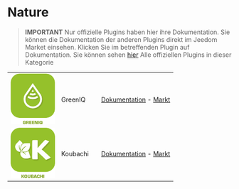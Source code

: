 
# Nature


>**IMPORTANT**
>Nur offizielle Plugins haben hier ihre Dokumentation. Sie können die Dokumentation der anderen Plugins direkt im Jeedom Market einsehen. Klicken Sie im betreffenden Plugin auf Dokumentation.
>Sie können sehen [hier](https://market.jeedom.com/index.php?v=d&p=market&type=plugin&categorie=nature) Alle offiziellen Plugins in dieser Kategorie


| | | | |
|--- | --- | --- | ---|
|<img src="greeniq/greeniq_icon.png" class="pluginLogo" width="100" />|GreenIQ||[Dokumentation](greeniq/index.md) - [Markt](https://market.jeedom.com/index.php?v=d&p=market_display&id=1717)|
|<img src="koubachi/koubachi_icon.png" class="pluginLogo" width="100" />|Koubachi||[Dokumentation](koubachi/index.md) - [Markt](https://market.jeedom.com/index.php?v=d&p=market_display&id=1012)|
